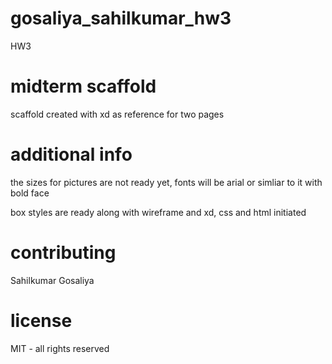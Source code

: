 # gosaliya_sahilkumar_hw3
HW3

# midterm scaffold

scaffold created with xd as reference for two pages 


# additional info

the sizes for pictures are not ready yet,
fonts will be arial or simliar to it with bold face

box styles are ready along with wireframe and xd, css and html initiated


# contributing

Sahilkumar Gosaliya


# license

MIT - all rights reserved
